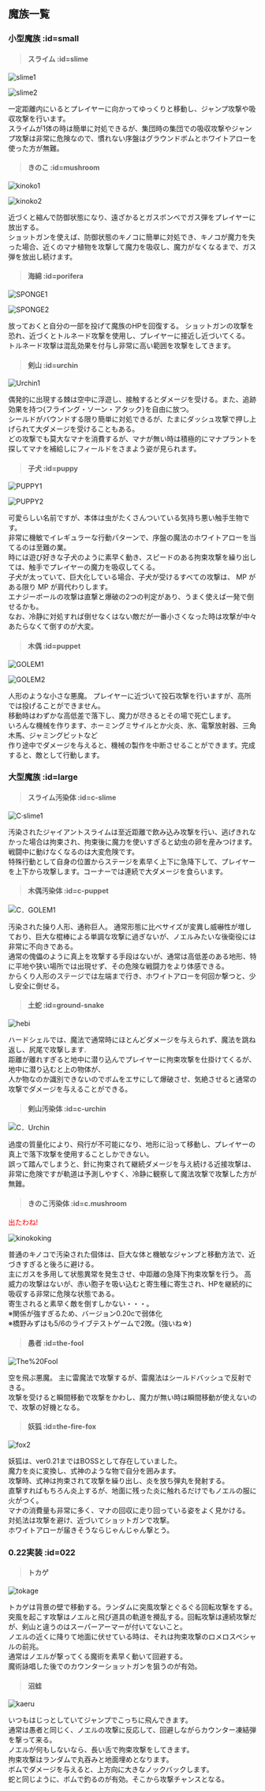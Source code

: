 <h2>魔族一覧</h2>

### 小型魔族 :id=small

>#### スライム :id=slime

![slime1](../../../assets/images/wiki/map/enemy_list/slime1.png)

![slime2](../../../assets/images/wiki/map/enemy_list/slime2.png)

一定距離内にいるとプレイヤーに向かってゆっくりと移動し、ジャンプ攻撃や吸収攻撃を行います。 <br>
スライムが1体の時は簡単に対処できるが、集団時の集団での吸収攻撃やジャンプ攻撃は非常に危険なので、慣れない序盤はグラウンドボムとホワイトアローを使った方が無難。

>#### きのこ :id=mushroom

![kinoko1](../../../assets/images/wiki/map/enemy_list/kinoko1.png)

![kinoko2](../../../assets/images/wiki/map/enemy_list/kinoko2.png)

近づくと縮んで防御状態になり、遠ざかるとガスボンベでガス弾をプレイヤーに放出する。 <br>
ショットガンを使えば、防御状態のキノコに簡単に対処でき、キノコが魔力を失った場合、近くのマナ植物を攻撃して魔力を吸収し、魔力がなくなるまで、ガス弾を放出し続けます。

>#### 海綿 :id=porifera

![SPONGE1](../../../assets/images/wiki/map/enemy_list/SPONGE1.png)

![SPONGE2](../../../assets/images/wiki/map/enemy_list/SPONGE2.png)

放っておくと自分の一部を投げて魔族のHPを回復する。 ショットガンの攻撃を恐れ、近づくとトルネード攻撃を使用し、プレイヤーに接近し近づいてくる。 <br>
トルネード攻撃は混乱効果を付与し非常に高い範囲を攻撃をしてきます。

>#### 剣山 :id=urchin

![Urchin1](../../../assets/images/wiki/map/enemy_list/Urchin1.png)

偶発的に出現する棘は空中に浮遊し、接触するとダメージを受ける。また、追跡効果を持つ{フライング・ソーン・アタック}を自由に放つ。<br>
シールドがバウンドする限り簡単に対処できるが、たまにダッシュ攻撃で押し上げられて大ダメージを受けることもある。 <br>
どの攻撃でも莫大なマナを消費するが、マナが無い時は積極的にマナプラントを探してマナを補給しにフィールドをさまよう姿が見られます。

>#### 子犬 :id=puppy

![PUPPY1](../../../assets/images/wiki/map/enemy_list/PUPPY1.png)

![PUPPY2](../../../assets/images/wiki/map/enemy_list/PUPPY2.png)

可愛らしい名前ですが、本体は虫がたくさんついている気持ち悪い触手生物です。 <br>
非常に機敏でイレギュラーな行動パターンで、序盤の魔法のホワイトアローを当てるのは至難の業。 <br>
時には遊び好きな子犬のように素早く動き、スピードのある拘束攻撃を繰り出しては、触手でプレイヤーの魔力を吸収してくる。<br>
子犬が太っていて、巨大化している場合、子犬が受けるすべての攻撃は、 MP がある限り MP が肩代わりします。 <br>
エナジーボールの攻撃は直撃と爆破の2つの判定があり、うまく使えば一発で倒せるかも。<br>
なお、冷静に対処すれば倒せなくはない敵だが一番小さくなった時は攻撃が中々あたらなくて倒すのが大変。

>#### 木偶 :id=puppet

![GOLEM1](../../../assets/images/wiki/map/enemy_list/GOLEM1.png)

![GOLEM2](../../../assets/images/wiki/map/enemy_list/GOLEM2.png)

人形のような小さな悪魔。 プレイヤーに近づいて投石攻撃を行いますが、高所では投げることができません。 <br>
移動時はわずかな高低差で落下し、魔力が尽きるとその場で死亡します。<br>
いろんな機械を作ります、ホーミングミサイルとか火炎、氷、電撃放射器、三角木馬、ジャミングビットなど<br>
作り途中でダメージを与えると、機械の製作を中断させることができます。完成すると、敵として行動します。

### 大型魔族 :id=large

>#### スライム汚染体 :id=c-slime

![C·slime1](../../../assets/images/wiki/map/enemy_list/C·slime1.png)

汚染されたジャイアントスライムは至近距離で飲み込み攻撃を行い、逃げきれなかった場合は拘束され、拘束後に魔力を使いすぎると幼虫の卵を産みつけます。<br>
戦闘中に動けなくなるのは大変危険です。 <br>
特殊行動として自身の位置からステージを素早く上下に急降下して、プレイヤーを上下から攻撃します。コーナーでは連続で大ダメージを食らいます。

>#### 木偶汚染体 :id=c-puppet

![C．GOLEM1](../../../assets/images/wiki/map/enemy_list/C．GOLEM1.png)

汚染された操り人形、通称巨人。 通常形態に比べサイズが変異し威嚇性が増しており、巨大な棍棒による単調な攻撃に過ぎないが、ノエルみたいな後衛役には非常に不向きである。<br>
通常の傀儡のように真上を攻撃する手段はないが、通常は高低差のある地形、特に平地や狭い場所では出現せず、その危険な戦闘力をより体感できる。<br>
からくり人形のステージでは左端まで行き、ホワイトアローを何回か撃つと、少し安全に倒せる。

>#### 土蛇 :id=ground-snake

![hebi](../../../assets/images/wiki/map/enemy_list/hebi.png)

ハードシェルでは、魔法で通常時にほとんどダメージを与えられず、魔法を跳ね返し、尻尾で攻撃します. <br>
距離が離れすぎると地中に潜り込んでプレイヤーに拘束攻撃を仕掛けてくるが、地中に潜り込むと上の物体が、<br>
人か物なのか識別できないのでボムをエサにして爆破させ、気絶させると通常の攻撃でダメージを与えることができる。

>#### 剣山汚染体 :id=c-urchin

![C．Urchin](../../../assets/images/wiki/map/enemy_list/C．Urchin.png)

過度の質量化により、飛行が不可能になり、地形に沿って移動し、プレイヤーの真上で落下攻撃を使用することしかできない。 <br>
誤って踏んでしまうと、針に拘束されて継続ダメージを与え続ける近接攻撃は、非常に危険ですが軌道は予測しやすく、冷静に観察して魔法攻撃で攻撃した方が無難。

>#### きのこ汚染体 :id=c.mushroom

<font color=red>出たわね!</font>

![kinokoking](../../../assets/images/wiki/map/enemy_list/kinokoking.png)

普通のキノコで汚染された個体は、巨大な体と機敏なジャンプと移動方法で、近づきすぎると後ろに避ける。<br>
主にガスを多用して状態異常を発生させ、中距離の急降下拘束攻撃を行う。 高威力の攻撃はないが、赤い胞子を吸い込むと寄生種に寄生され、HPを継続的に吸収する非常に危険な状態である。<br>
寄生されると素早く敵を倒すしかない・・・。<br>
※関係が強すぎるため、バージョン0.20cで弱体化<br>
※橋野みずはも5/6のライブテストゲームで2敗。(強いね☆)

>#### 愚者 :id=the-fool

![The%20Fool](../../../assets/images/wiki/map/enemy_list/The%20Fool.png)

空を飛ぶ悪魔。 主に雷魔法で攻撃するが、雷魔法はシールドバッシュで反射できる。 <br>
攻撃を受けると瞬間移動で攻撃をかわし、魔力が無い時は瞬間移動が使えないので、攻撃の好機となる。

>#### 妖狐 :id=the-fire-fox

![fox2](../../../assets/images/wiki/map/enemy_list/fox2.png)

妖狐は、ver0.21まではBOSSとして存在していました。<br>
魔力を炎に変換し、式神のような物で自分を囲みます。 <br>
攻撃時、式神は拘束されて攻撃を繰り出し、炎を放ち弾丸を発射する。<br>
直撃すればもちろん炎上するが、地面に残った炎に触れるだけでもノエルの服に火がつく。<br>
マナの消費量も非常に多く、マナの回収に走り回っている姿をよく見かける。<br>
対処法は攻撃を避け、近づいてショットガンで攻撃。<br>
ホワイトアローが届きそうならじゃんじゃん撃とう。

### 0.22実装 :id=022

>#### トカゲ

![tokage](../../../assets/images/wiki/map/enemy_list/tokage.png)

トカゲは背景の壁で移動する。ランダムに突風攻撃とぐるぐる回転攻撃をする。<br>
突風を起こす攻撃はノエルと飛び道具の軌道を攪乱する。回転攻撃は連続攻撃だが、剣山と違うのはスーパーアーマーが付いてないこと。<br>
ノエルの近くに降りて地面に伏せている時は、それは拘束攻撃のロメロスペシャルの前兆。<br>
通常はノエルが撃ってくる魔術を素早く動いて回避する。<br>
魔術詠唱した後でのカウンターショットガンを狙うのが有効。

>#### 沼蛙

![kaeru](../../../assets/images/wiki/map/enemy_list/kaeru.png)

いつもはじっとしていてジャンプでこっちに飛んできます。<br>
通常は愚者と同じく、ノエルの攻撃に反応して、回避しながらカウンター凍結弾を撃って来る。<br>
ノエルが何もしないなら、長い舌で拘束攻撃をしてきます。<br>
拘束攻撃はランダムで丸吞みと地面埋めとなります。<br>
ボムでダメージを与えると、上方向に大きなノックバックします。<br>
蛇と同じように、ボムで釣るのが有効。そこから攻撃チャンスとなる。
